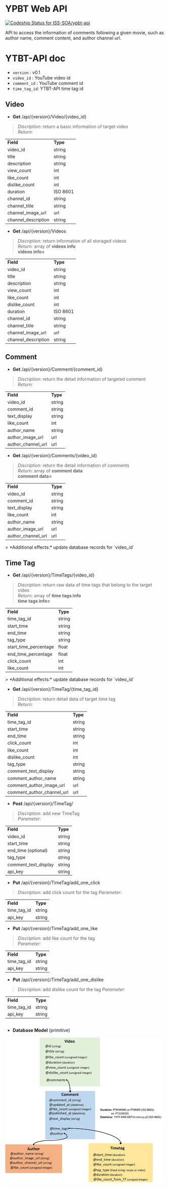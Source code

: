 # YPBT Web API
[ ![Codeship Status for ISS-SOA/ypbt-api](https://codeship.com/projects/c2f0d920-8535-0134-9419-0ea196d1355a/status?branch=master)](https://app.codeship.com/projects/182029)

API to access the information of comments following a given movie, such as author name, comment content, and author channel url.

# YTBT-API doc  
- `version`    : v0.1  
- `video_id`   : YouTube video id  
- `comment_id` : YouTube comment id  
- `time_tag_id`: YTBT-API time tag id  

## Video  
* <strong>Get</strong> /api/{version}/Video/{video_id}  
> *Discription:* return a basic information of target video  
> *Return:*  
<table>
<tr><td><strong>Field</strong></td><td><strong>Type</strong></td></tr>
<tr><td>video_id</td><td>string</td></tr>
<tr><td>title</td><td>string</td></tr>
<tr><td>description</td><td>string</td></tr>
<tr><td>view_count</td><td>int</td></tr>
<tr><td>like_count</td><td>int</td></tr>
<tr><td>dislike_count</td><td>int</td></tr>
<tr><td>duration</td><td>ISO 8601</td></tr>
<tr><td>channel_id</td><td>string</td></tr>
<tr><td>channel_title</td><td>string</td></tr>
<tr><td>channel_image_url</td><td>url</td></tr>
<tr><td>channel_description</td><td>string</td></tr>
</table>

* <strong>Get</strong> /api/{version}/Videos
> *Discription:* return information of all storaged videos  
> *Return:*  array of <strong>videos info</strong>  
> <strong>videos info=</strong>
<table>
<tr><td><strong>Field</strong></td><td><strong>Type</strong></td></tr>
<tr><td>video_id</td><td>string</td></tr>
<tr><td>title</td><td>string</td></tr>
<tr><td>description</td><td>string</td></tr>
<tr><td>view_count</td><td>int</td></tr>
<tr><td>like_count</td><td>int</td></tr>
<tr><td>dislike_count</td><td>int</td></tr>
<tr><td>duration</td><td>ISO 8601</td></tr>
<tr><td>channel_id</td><td>string</td></tr>
<tr><td>channel_title</td><td>string</td></tr>
<tr><td>channel_image_url</td><td>url</td></tr>
<tr><td>channel_description</td><td>string</td></tr>
</table>

## Comment
* <strong>Get</strong> /api/{version}/Comment/{comment_id}  
> *Discription:* return the detail information of targeted comment  
> *Return:*  
<table>
<tr><td><strong>Field</strong></td><td><strong>Type</strong></td></tr>
<tr><td>video_id</td><td>string</td></tr>
<tr><td>comment_id</td><td>string</td></tr>
<tr><td>text_display</td><td>string</td></tr>
<tr><td>like_count</td><td>int</td></tr>
<tr><td>author_name</td><td>string</td></tr>
<tr><td>author_image_url</td><td>url</td></tr>
<tr><td>author_channel_url</td><td>url</td></tr>
</table>

* <strong>Get</strong> /api/{version}/Comments/{video_id}  
> *Discription:* return the detail information of comments  
> *Return:* array of <strong>comment data</strong>  
> <strong>comment data=</strong>
<table>
<tr><td><strong>Field</strong></td><td><strong>Type</strong></td></tr>
<tr><td>video_id</td><td>string</td></tr>
<tr><td>comment_id</td><td>string</td></tr>
<tr><td>text_display</td><td>string</td></tr>
<tr><td>like_count</td><td>int</td></tr>
<tr><td>author_name</td><td>string</td></tr>
<tr><td>author_image_url</td><td>url</td></tr>
<tr><td>author_channel_url</td><td>url</td></tr>
</table>
> *Additional effects:* update database records for `video_id`

## Time Tag
* <strong>Get</strong> /api/{version}/TimeTags/{video_id}  
> *Discription:* return raw data of time tags that belong to the target video  
> *Return:*  array of <strong>time tags info</strong>  
> <strong>time tags info=</strong>
<table>
<tr><td><strong>Field</strong></td><td><strong>Type</strong></td></tr>
<tr><td>time_tag_id</td><td>string</td></tr>
<tr><td>start_time</td><td>string</td></tr>
<tr><td>end_time</td><td>string</td></tr>
<tr><td>tag_type</td><td>string</td></tr>
<tr><td>start_time_percentage</td><td>float</td></tr>
<tr><td>end_time_percentage</td><td>float</td></tr>
<tr><td>click_count</td><td>int</td></tr>
<tr><td>like_count</td><td>int</td></tr>
</table>
> *Additional effects:* update database records for `video_id`

* <strong>Get</strong> /api/{version}/TimeTag/{time_tag_id}
> *Discription:* return detail data of target time tag  
> *Return:*  
<table>
<tr><td><strong>Field</strong></td><td><strong>Type</strong></td></tr>
<tr><td>time_tag_id</td><td>string</td></tr>
<tr><td>start_time</td><td>string</td></tr>
<tr><td>end_time</td><td>string</td></tr>
<tr><td>click_count</td><td>int</td></tr>
<tr><td>like_count</td><td>int</td></tr>
<tr><td>dislike_count</td><td>int</td></tr>
<tr><td>tag_type</td><td>string</td></tr>
<tr><td>comment_text_display</td><td>string</td></tr>
<tr><td>comment_author_name</td><td>string</td></tr>
<tr><td>comment_author_image_url</td><td>url</td></tr>
<tr><td>comment_author_channel_url</td><td>url</td></tr>
</table>  

* <strong>Post</strong> /api/{version}/TimeTag/
> *Discription:* add new TimeTag    
> *Parameter:*
<table>
<tr><td><strong>Field</strong></td><td><strong>Type</strong></td></tr>
<tr><td>video_id</td><td>string</td></tr>
<tr><td>start_time</td><td>string</td></tr>
<tr><td>end_time (optional)</td><td>string</td></tr>
<tr><td>tag_type</td><td>string</td></tr>
<tr><td>comment_text_display</td><td>string</td></tr>
<tr><td>api_key</td><td>string</td></tr>
</table>

* <strong>Put</strong> /api/{version}/TimeTag/add_one_click
> *Discription:* add click count for the tag
> *Parameter:*
<table>
<tr><td><strong>Field</strong></td><td><strong>Type</strong></td></tr>
<tr><td>time_tag_id</td><td>string</td></tr>
<tr><td>api_key</td><td>string</td></tr>
</table>

* <strong>Put</strong> /api/{version}/TimeTag/add_one_like
> *Discription:* add like count for the tag  
> *Parameter:*
<table>
<tr><td><strong>Field</strong></td><td><strong>Type</strong></td></tr>
<tr><td>time_tag_id</td><td>string</td></tr>
<tr><td>api_key</td><td>string</td></tr>
</table>

* <strong>Put</strong> /api/{version}/TimeTag/add_one_dislike
> *Discription:* add dislike count for the tag
> *Parameter:*
<table>
<tr><td><strong>Field</strong></td><td><strong>Type</strong></td></tr>
<tr><td>time_tag_id</td><td>string</td></tr>
<tr><td>api_key</td><td>string</td></tr>
</table>

##  
* <strong>Database Model</strong> (primitive)  
  
![Database Model](docs/database_structure.png)
